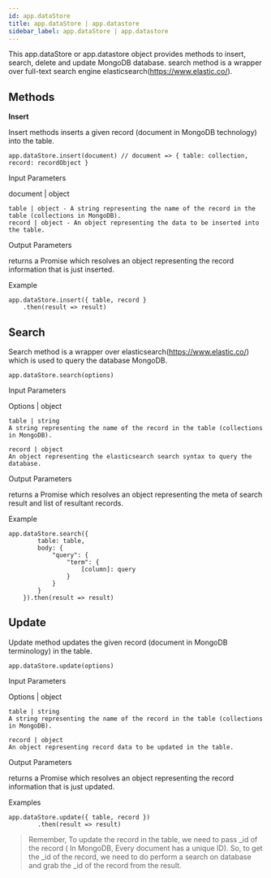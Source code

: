 ```yaml
---
id: app.dataStore
title: app.dataStore | app.datastore
sidebar_label: app.dataStore | app.datastore
---
```


This app.dataStore or app.datastore  object provides methods to insert, search, delete and update MongoDB database. search method is a wrapper over full-text search engine elasticsearch(https://www.elastic.co/).

## Methods

**Insert**

Insert methods inserts a given record (document in MongoDB technology) into the table.

```
app.dataStore.insert(document) // document => { table: collection, record: recordObject }
```

Input Parameters

document | object 

    table | object - A string representing the name of the record in the table (collections in MongoDB).
    record | object - An object representing the data to be inserted into the table.


Output Parameters

returns a Promise which resolves an object representing the record information that is just inserted.

Example
```
app.dataStore.insert({ table, record }
    .then(result => result)
```

## Search

Search method is a wrapper over elasticsearch(https://www.elastic.co/) which is used to query the database MongoDB.

```
app.dataStore.search(options)
```
Input Parameters

Options | object 
 
    table | string
    A string representing the name of the record in the table (collections in MongoDB).

    record | object
    An object representing the elasticsearch search syntax to query the database.

Output Parameters

returns a Promise which resolves an object representing the meta of search result and list of resultant records.


Example
```
app.dataStore.search({
        table: table,
        body: {
            "query": {
                "term": {
                    [column]: query
                }
            }
        }
    }).then(result => result)
```

## Update

Update method updates the given record (document in MongoDB terminology)  in the table.

```
app.dataStore.update(options)
```

Input Parameters

Options | object 
 
    table | string
    A string representing the name of the record in the table (collections in MongoDB).

    record | object
    An object representing record data to be updated in the table.

Output Parameters

returns a Promise which resolves an object representing the record information that is just updated.

Examples
```
app.dataStore.update({ table, record })
        .then(result => result)

```

> Remember, To update the record in the table, we need to pass  _id of the record ( In MongoDB, Every document has a unique ID). So, to get the _id of the record, we need to do perform a search on database and grab the _id of the record from the result. 